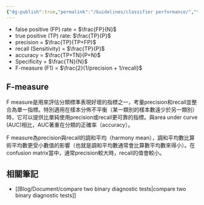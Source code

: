 ```yaml
---
{"dg-publish":true,"permalink":"/Guidelines/classifier performance/","title":"Classifier performance","tags":["accuracy","sensitivity","precision","guideline","ROC"],"created":"2024-07-10T13:24","updated":"2024-08-06T11:35"}
---
```



<style> .container {font-family: sans-serif; text-align: center;} .button-wrapper button {z-index: 1;height: 40px; width: 100px; margin: 10px;padding: 5px;} .excalidraw .App-menu_top .buttonList { display: flex;} .excalidraw-wrapper { height: 800px; margin: 50px; position: relative;} :root[dir="ltr"] .excalidraw .layer-ui__wrapper .zen-mode-transition.App-menu_bottom--transition-left {transform: none;} </style><script src="https://cdn.jsdelivr.net/npm/react@17/umd/react.production.min.js"></script><script src="https://cdn.jsdelivr.net/npm/react-dom@17/umd/react-dom.production.min.js"></script><script type="text/javascript" src="https://cdn.jsdelivr.net/npm/@excalidraw/excalidraw@0/dist/excalidraw.production.min.js"></script><div id="confusion_matrixexcalidraw.md1"></div><script>(function(){const InitialData={"type":"excalidraw","version":2,"source":"https://github.com/zsviczian/obsidian-excalidraw-plugin/releases/tag/2.2.8","elements":[{"id":"FP6KXfDt","type":"text","x":-6.140625,"y":-348.22265625,"width":144,"height":45,"angle":0,"strokeColor":"#1e1e1e","backgroundColor":"transparent","fillStyle":"solid","strokeWidth":2,"strokeStyle":"solid","roughness":1,"opacity":100,"groupIds":[],"frameId":null,"index":"a0","roundness":null,"seed":872837810,"version":307,"versionNonce":615718190,"isDeleted":false,"boundElements":null,"updated":1720592138291,"link":null,"locked":false,"text":"實際分類","rawText":"實際分類","fontSize":36,"fontFamily":1,"textAlign":"left","verticalAlign":"top","containerId":null,"originalText":"實際分類","autoResize":true,"lineHeight":1.25},{"id":"Vyeuv68W","type":"text","x":-271.99609375,"y":-151.3125,"width":36,"height":180,"angle":0,"strokeColor":"#1e1e1e","backgroundColor":"transparent","fillStyle":"solid","strokeWidth":2,"strokeStyle":"solid","roughness":1,"opacity":100,"groupIds":[],"frameId":null,"index":"a1","roundness":null,"seed":1357469106,"version":320,"versionNonce":616830574,"isDeleted":false,"boundElements":null,"updated":1720592335776,"link":null,"locked":false,"text":"預\n測\n分\n類","rawText":"預\n測\n分\n類","fontSize":36,"fontFamily":1,"textAlign":"left","verticalAlign":"top","containerId":null,"originalText":"預\n測\n分\n類","autoResize":true,"lineHeight":1.25},{"id":"dUlNebXU_uiU44xXFH7iM","type":"rectangle","x":-100.2109375,"y":-243.6015625,"width":337.44140625,"height":337.44140625,"angle":0,"strokeColor":"#1e1e1e","backgroundColor":"transparent","fillStyle":"solid","strokeWidth":2,"strokeStyle":"solid","roughness":1,"opacity":100,"groupIds":["Ue7eSkl6dD0kYJq3YdYFk"],"frameId":null,"index":"a6","roundness":null,"seed":1317505070,"version":210,"versionNonce":752722158,"isDeleted":false,"boundElements":null,"updated":1720592230339,"link":null,"locked":false},{"id":"Pkey4EX2co_stj2lKn9gO","type":"line","x":-99.73828125,"y":-75.28558058433197,"width":337.8671875,"height":0,"angle":0,"strokeColor":"#1e1e1e","backgroundColor":"transparent","fillStyle":"solid","strokeWidth":2,"strokeStyle":"solid","roughness":1,"opacity":100,"groupIds":["Ue7eSkl6dD0kYJq3YdYFk"],"frameId":null,"index":"a7","roundness":null,"seed":1505711534,"version":163,"versionNonce":1375448306,"isDeleted":false,"boundElements":null,"updated":1720592230339,"link":null,"locked":false,"points":[[0,0],[337.8671875,0]],"lastCommittedPoint":null,"startBinding":null,"endBinding":null,"startArrowhead":null,"endArrowhead":null},{"id":"UcO9dZme4LE_ymSmbQwJE","type":"line","x":68.97688108489974,"y":-243.04296875,"width":0,"height":335.00390625,"angle":0,"strokeColor":"#1e1e1e","backgroundColor":"transparent","fillStyle":"solid","strokeWidth":2,"strokeStyle":"solid","roughness":1,"opacity":100,"groupIds":["Ue7eSkl6dD0kYJq3YdYFk"],"frameId":null,"index":"a8","roundness":null,"seed":1498321326,"version":130,"versionNonce":513233710,"isDeleted":false,"boundElements":null,"updated":1720592230339,"link":null,"locked":false,"points":[[0,0],[0,335.00390625]],"lastCommittedPoint":null,"startBinding":null,"endBinding":null,"startArrowhead":null,"endArrowhead":null},{"id":"V3FrN3ol","type":"text","x":-67.3046875,"y":-285.265625,"width":102.56393432617188,"height":35,"angle":0,"strokeColor":"#1e1e1e","backgroundColor":"transparent","fillStyle":"solid","strokeWidth":2,"strokeStyle":"solid","roughness":1,"opacity":100,"groupIds":[],"frameId":null,"index":"a9","roundness":null,"seed":975831986,"version":108,"versionNonce":1832433970,"isDeleted":false,"boundElements":null,"updated":1720592397799,"link":null,"locked":false,"text":"positive","rawText":"positive","fontSize":28,"fontFamily":1,"textAlign":"left","verticalAlign":"top","containerId":null,"originalText":"positive","autoResize":true,"lineHeight":1.25},{"type":"text","version":115,"versionNonce":938394354,"index":"aA","isDeleted":false,"id":"81PmUm0T","fillStyle":"solid","strokeWidth":2,"strokeStyle":"solid","roughness":1,"opacity":100,"angle":0,"x":97.58553314208984,"y":-281.67578125,"strokeColor":"#1e1e1e","backgroundColor":"transparent","width":113.00794982910156,"height":35,"seed":1185833326,"groupIds":[],"frameId":null,"roundness":null,"boundElements":[],"updated":1720592397799,"link":null,"locked":false,"fontSize":28,"fontFamily":1,"text":"negative","rawText":"negative","textAlign":"left","verticalAlign":"top","containerId":null,"originalText":"negative","autoResize":true,"lineHeight":1.25},{"type":"text","version":282,"versionNonce":1740109234,"index":"aE","isDeleted":false,"id":"2dt5RURX","fillStyle":"solid","strokeWidth":2,"strokeStyle":"solid","roughness":1,"opacity":100,"angle":0,"x":-208.37701034545898,"y":-161.193359375,"strokeColor":"#1e1e1e","backgroundColor":"transparent","width":102.56393432617188,"height":35,"seed":697310766,"groupIds":[],"frameId":null,"roundness":null,"boundElements":[],"updated":1720592324975,"link":null,"locked":false,"fontSize":28,"fontFamily":1,"text":"positive","rawText":"positive","textAlign":"left","verticalAlign":"top","containerId":null,"originalText":"positive","autoResize":true,"lineHeight":1.25},{"type":"text","version":329,"versionNonce":682987506,"index":"aF","isDeleted":false,"id":"isG5uqIk","fillStyle":"solid","strokeWidth":2,"strokeStyle":"solid","roughness":1,"opacity":100,"angle":0,"x":-217.83444595336914,"y":-0.283203125,"strokeColor":"#1e1e1e","backgroundColor":"transparent","width":113.00794982910156,"height":35,"seed":1921525870,"groupIds":[],"frameId":null,"roundness":null,"boundElements":[],"updated":1720592332442,"link":null,"locked":false,"fontSize":28,"fontFamily":1,"text":"negative","rawText":"negative","textAlign":"left","verticalAlign":"top","containerId":null,"originalText":"negative","autoResize":true,"lineHeight":1.25},{"id":"gtRKnpBE","type":"text","x":-44.90234375,"y":-180.390625,"width":52.739990234375,"height":45,"angle":0,"strokeColor":"#1e1e1e","backgroundColor":"transparent","fillStyle":"solid","strokeWidth":2,"strokeStyle":"solid","roughness":1,"opacity":100,"groupIds":["Ue7eSkl6dD0kYJq3YdYFk"],"frameId":null,"index":"aJ","roundness":null,"seed":1397288302,"version":234,"versionNonce":137242798,"isDeleted":false,"boundElements":null,"updated":1720592234224,"link":null,"locked":false,"text":"TP","rawText":"TP","fontSize":36,"fontFamily":1,"textAlign":"left","verticalAlign":"top","containerId":null,"originalText":"TP","autoResize":true,"lineHeight":1.25},{"type":"text","version":277,"versionNonce":488363182,"index":"aK","isDeleted":false,"id":"tR4ukO4H","fillStyle":"solid","strokeWidth":2,"strokeStyle":"solid","roughness":1,"opacity":100,"angle":0,"x":125.0635986328125,"y":-183.37109375,"strokeColor":"#1e1e1e","backgroundColor":"transparent","width":44.45997619628906,"height":45,"seed":1174557998,"groupIds":["AgqThqt2cwvRD_GQBWo2M"],"frameId":null,"roundness":null,"boundElements":[],"updated":1720592247163,"link":null,"locked":false,"fontSize":36,"fontFamily":1,"text":"FP","rawText":"FP","textAlign":"left","verticalAlign":"top","containerId":null,"originalText":"FP","autoResize":true,"lineHeight":1.25},{"type":"text","version":271,"versionNonce":1191630514,"index":"aO","isDeleted":false,"id":"cnxNzQh9","fillStyle":"solid","strokeWidth":2,"strokeStyle":"solid","roughness":1,"opacity":100,"angle":0,"x":-43.6551513671875,"y":-4.5859375,"strokeColor":"#1e1e1e","backgroundColor":"transparent","width":43.84797668457031,"height":45,"seed":1245278386,"groupIds":["uYxzSNZRY4G9W2tKiD37v"],"frameId":null,"roundness":null,"boundElements":[],"updated":1720592259104,"link":null,"locked":false,"fontSize":36,"fontFamily":1,"text":"FN","rawText":"FN","textAlign":"left","verticalAlign":"top","containerId":null,"originalText":"FN","autoResize":true,"lineHeight":1.25},{"type":"text","version":256,"versionNonce":2113374766,"index":"aS","isDeleted":false,"id":"Tijs1FrA","fillStyle":"solid","strokeWidth":2,"strokeStyle":"solid","roughness":1,"opacity":100,"angle":0,"x":126.4425048828125,"y":-7.11328125,"strokeColor":"#1e1e1e","backgroundColor":"transparent","width":52.12799072265625,"height":45,"seed":1726521838,"groupIds":["eeSq_EdpRB32wKpqPfY8x"],"frameId":null,"roundness":null,"boundElements":[],"updated":1720592266152,"link":null,"locked":false,"fontSize":36,"fontFamily":1,"text":"TN","rawText":"TN","textAlign":"left","verticalAlign":"top","containerId":null,"originalText":"TN","autoResize":true,"lineHeight":1.25},{"id":"3ScCgnBN","type":"text","x":-270.75390625,"y":139.75390625,"width":170.82794189453125,"height":35,"angle":0,"strokeColor":"#1e1e1e","backgroundColor":"transparent","fillStyle":"solid","strokeWidth":2,"strokeStyle":"solid","roughness":1,"opacity":100,"groupIds":[],"frameId":null,"index":"aW","roundness":null,"seed":135071346,"version":250,"versionNonce":737526446,"isDeleted":false,"boundElements":null,"updated":1720592431141,"link":null,"locked":false,"text":"column total","rawText":"column total","fontSize":28,"fontFamily":1,"textAlign":"left","verticalAlign":"top","containerId":null,"originalText":"column total","autoResize":true,"lineHeight":1.25},{"type":"text","version":240,"versionNonce":1386165810,"index":"aX","isDeleted":false,"id":"gQQcvlx9","fillStyle":"solid","strokeWidth":2,"strokeStyle":"solid","roughness":1,"opacity":100,"angle":0,"x":-24.410022735595703,"y":139.041015625,"strokeColor":"#1e1e1e","backgroundColor":"transparent","width":18.50799560546875,"height":35,"seed":631876014,"groupIds":[],"frameId":null,"roundness":null,"boundElements":[],"updated":1720592424926,"link":null,"locked":false,"fontSize":28,"fontFamily":1,"text":"P","rawText":"P","textAlign":"left","verticalAlign":"top","containerId":null,"originalText":"P","autoResize":true,"lineHeight":1.25},{"type":"text","version":198,"versionNonce":92119026,"index":"aY","isDeleted":false,"id":"aBu0nbya","fillStyle":"solid","strokeWidth":2,"strokeStyle":"solid","roughness":1,"opacity":100,"angle":0,"x":143.27707290649414,"y":141.947265625,"strokeColor":"#1e1e1e","backgroundColor":"transparent","width":18.031997680664062,"height":35,"seed":1516520430,"groupIds":[],"frameId":null,"roundness":null,"boundElements":[],"updated":1720592424926,"link":null,"locked":false,"fontSize":28,"fontFamily":1,"text":"N","rawText":"N","textAlign":"left","verticalAlign":"top","containerId":null,"originalText":"N","autoResize":true,"lineHeight":1.25},{"type":"rectangle","version":192,"versionNonce":1701864818,"index":"aZ","isDeleted":true,"id":"WiUSqd2pmL7-NDXPbwL9g","fillStyle":"solid","strokeWidth":2,"strokeStyle":"solid","roughness":1,"opacity":100,"angle":0,"x":37.41015625,"y":-244.81640625,"strokeColor":"#1e1e1e","backgroundColor":"transparent","width":129.4453125,"height":129.4453125,"seed":2038515442,"groupIds":[],"frameId":null,"roundness":null,"boundElements":[],"updated":1720592400783,"link":null,"locked":false},{"type":"rectangle","version":232,"versionNonce":877159086,"index":"aa","isDeleted":true,"id":"v81u39gLN3LTkg6DfiyGP","fillStyle":"solid","strokeWidth":2,"strokeStyle":"solid","roughness":1,"opacity":100,"angle":0,"x":-94.8125,"y":-115.39453125,"strokeColor":"#1e1e1e","backgroundColor":"transparent","width":129.4453125,"height":129.4453125,"seed":288395950,"groupIds":[],"frameId":null,"roundness":null,"boundElements":[],"updated":1720592400783,"link":null,"locked":false},{"type":"rectangle","version":181,"versionNonce":1558636338,"index":"ab","isDeleted":true,"id":"3Fl2dDOJC3kv5Dey0aH7G","fillStyle":"solid","strokeWidth":2,"strokeStyle":"solid","roughness":1,"opacity":100,"angle":0,"x":36.82421875,"y":-115.80078125,"strokeColor":"#1e1e1e","backgroundColor":"transparent","width":129.4453125,"height":129.4453125,"seed":768192818,"groupIds":[],"frameId":null,"roundness":null,"boundElements":[],"updated":1720592400783,"link":null,"locked":false}],"appState":{"theme":"light","viewBackgroundColor":"#ffffff","currentItemStrokeColor":"#1e1e1e","currentItemBackgroundColor":"transparent","currentItemFillStyle":"solid","currentItemStrokeWidth":2,"currentItemStrokeStyle":"solid","currentItemRoughness":1,"currentItemOpacity":100,"currentItemFontFamily":1,"currentItemFontSize":28,"currentItemTextAlign":"left","currentItemStartArrowhead":null,"currentItemEndArrowhead":"arrow","scrollX":760.75,"scrollY":477.1484375,"zoom":{"value":1},"currentItemRoundness":"sharp","gridSize":null,"gridColor":{"Bold":"#C9C9C9FF","Regular":"#EDEDEDFF"},"currentStrokeOptions":null,"previousGridSize":null,"frameRendering":{"enabled":true,"clip":true,"name":true,"outline":true},"objectsSnapModeEnabled":false},"files":{}};InitialData.scrollToContent=true;App=()=>{const e=React.useRef(null),t=React.useRef(null),[n,i]=React.useState({width:void 0,height:void 0});return React.useEffect(()=>{i({width:t.current.getBoundingClientRect().width,height:t.current.getBoundingClientRect().height});const e=()=>{i({width:t.current.getBoundingClientRect().width,height:t.current.getBoundingClientRect().height})};return window.addEventListener("resize",e),()=>window.removeEventListener("resize",e)},[t]),React.createElement(React.Fragment,null,React.createElement("div",{className:"excalidraw-wrapper",ref:t},React.createElement(ExcalidrawLib.Excalidraw,{ref:e,width:n.width,height:n.height,initialData:InitialData,viewModeEnabled:!0,zenModeEnabled:!0,gridModeEnabled:!1})))},excalidrawWrapper=document.getElementById("confusion_matrixexcalidraw.md1");ReactDOM.render(React.createElement(App),excalidrawWrapper);})();</script>

- false positive (FP) rate = $\frac{FP}{N}$
- true positive (TP) rate: $\frac{TP}{P}$
- precision = $\frac{TP}{TP+FP}$
- recall (Sensitivity) = $\frac{TP}{P}$
- accuracy = $\frac{TP+TN}{P+N}$
- Specificity = $\frac{TN}{N}$
- F-measure (F1) = $\frac{2}{1/precision + 1/recall}$

## F-measure

F measure是用來評估分類標準表現好壞的指標之一，考量precision和recall並整合為單一指標。特別適用在樣本分佈不平衡（某一類別的樣本數遠少於另一類別）時，它可以提供比單純使用precision或recall更可靠的指標。與area under curve (AUC)相比，AUC著重在分類的正確率（accuracy）。

F measure為precision與recall的調和平均（harmony mean），調和平均數比算術平均數更受小數值的影響（也就是調和平均數通常會比算數平均數來得小）。在confusion matrix當中，通常precision較大時，recall的值會較小。

## 相關筆記

- [[Blog/Document/compare two binary diagnostic tests\|compare two binary diagnostic tests]]
